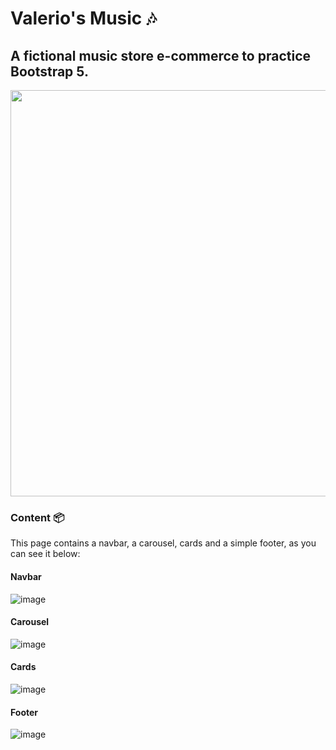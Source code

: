 # Valerio's Music 🎶
## A fictional music store e-commerce to practice Bootstrap 5.
<img src="https://user-images.githubusercontent.com/92744373/189511071-d03dea42-6e00-439d-94ee-d3c9c2bd21f3.png" width="980" height="650">

### Content 📦
This page contains a navbar, a carousel, cards and a simple footer, as you can see it below:
#### Navbar 
![image](https://user-images.githubusercontent.com/92744373/189511430-86baeb98-a0c3-4c37-869a-8bab9e9f6059.png)
<br>

#### Carousel
![image](https://user-images.githubusercontent.com/92744373/189511480-ef8b7064-c505-4ed6-bea5-793a1b0c49db.png)
<br>

#### Cards
![image](https://user-images.githubusercontent.com/92744373/189511512-f4f78ff0-e9dc-4f2b-9f11-4bb58d49b644.png)
<br>

#### Footer
![image](https://user-images.githubusercontent.com/92744373/189511552-87547bfa-252f-4784-9afd-acac01451a47.png)

